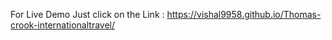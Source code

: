 For Live Demo Just click on the Link :
https://vishal9958.github.io/Thomas-crook-internationaltravel/
